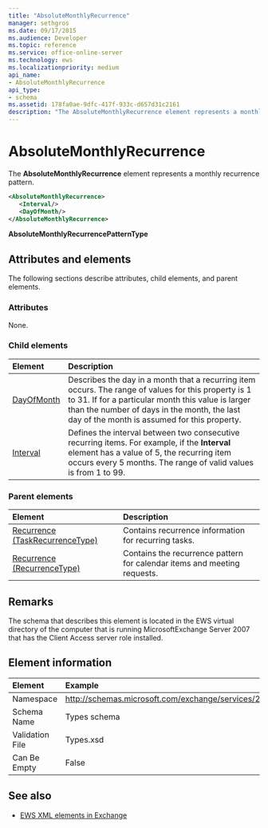```yaml
---
title: "AbsoluteMonthlyRecurrence"
manager: sethgros
ms.date: 09/17/2015
ms.audience: Developer
ms.topic: reference
ms.service: office-online-server
ms.technology: ews
ms.localizationpriority: medium
api_name:
- AbsoluteMonthlyRecurrence
api_type:
- schema
ms.assetid: 178fa0ae-9dfc-417f-933c-d657d31c2161
description: "The AbsoluteMonthlyRecurrence element represents a monthly recurrence pattern."
---
```


# AbsoluteMonthlyRecurrence

The **AbsoluteMonthlyRecurrence** element represents a monthly recurrence pattern. 
  
```xml
<AbsoluteMonthlyRecurrence>
   <Interval/>
   <DayOfMonth/>
</AbsoluteMonthlyRecurrence>
```

 **AbsoluteMonthlyRecurrencePatternType**
## Attributes and elements

The following sections describe attributes, child elements, and parent elements.
  
### Attributes

None.
  
### Child elements

|**Element**|**Description**|
|:-----|:-----|
|[DayOfMonth](dayofmonth.md) <br/> |Describes the day in a month that a recurring item occurs. The range of values for this property is 1 to 31. If for a particular month this value is larger than the number of days in the month, the last day of the month is assumed for this property.  <br/> |
|[Interval](interval.md) <br/> |Defines the interval between two consecutive recurring items. For example, if the **Interval** element has a value of 5, the recurring item occurs every 5 months. The range of valid values is from 1 to 99.  <br/> |
   
### Parent elements

|**Element**|**Description**|
|:-----|:-----|
|[Recurrence (TaskRecurrenceType)](recurrence-taskrecurrencetype.md) <br/> |Contains recurrence information for recurring tasks.  <br/> |
|[Recurrence (RecurrenceType)](recurrence-recurrencetype.md) <br/> |Contains the recurrence pattern for calendar items and meeting requests.  <br/> |
   
## Remarks

The schema that describes this element is located in the EWS virtual directory of the computer that is running MicrosoftExchange Server 2007 that has the Client Access server role installed.
  
## Element information

| Element | Example |
|:-----|:-----|
|Namespace  <br/> |http://schemas.microsoft.com/exchange/services/2006/types  <br/> |
|Schema Name  <br/> |Types schema  <br/> |
|Validation File  <br/> |Types.xsd  <br/> |
|Can Be Empty  <br/> |False  <br/> |
   
## See also

- [EWS XML elements in Exchange](ews-xml-elements-in-exchange.md)

